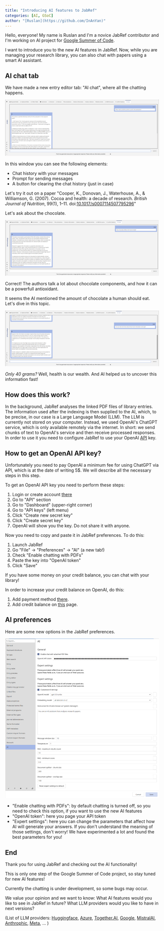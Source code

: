 ```yaml
---
title: "Introducing AI features to JabRef"
categories: [AI, GSoC]
author: "[Ruslan](https://github.com/InAnYan)"
---
```


Hello, everyone! My name is Ruslan and I'm a novice JabRef contributor and I'm working on AI project for [Google Summer of Code](https://summerofcode.withgoogle.com/).

I want to introduce you to the new AI features in JabRef. Now, while you are managing your research library, you can also chat with papers using a smart AI assistant.

## AI chat tab

We have made a new entry editor tab: "AI chat", where all the chatting happens.

![AI chat tab screenshot](../img/AiIntro.png)

In this window you can see the following elements:

- Chat history with your messages
- Prompt for sending messages
- A button for clearing the chat history (just in case)

Let's try it out on a paper "Cooper, K., Donovan, J., Waterhouse, A., & Williamson, G. (2007). Cocoa and health: a decade of research. *British Journal of Nutrition*, 99(1), 1–11. doi:[10.1017/s0007114507795296](https://doi.org/10.1017/s0007114507795296)"

Let's ask about the chocolate.

![AI first question and answer](../img/AiQuestion1.png)

Correct! The authors talk a lot about chocolate components, and how it can be a powerfull antioxidant.

It seems the AI mentioned the amount of chocolate a human should eat. Let's dive in this topic.

![AI second question and answer](../img/AiQuestion2.png)

*Only 40 grams?* Well, health is our wealth. And AI helped us to uncover this information fast!

## How does this work?

In the background, JabRef analyses the linked PDF files of library entries. The information used after the indexing is then supplied to the AI, which, to be precise, in our case is a Large Language Model (LLM). The LLM is currently not stored on your computer. Instead, we used OpenAI's ChatGPT service, which is only available remotely via the internet. In short: we send chunks of text to OpenAI's service and then receive processed responses. In order to use it you need to configure JabRef to use your OpenAI [API](https://en.wikipedia.org/wiki/API) key.

## How to get an OpenAI API key?

Unfortunately you need to pay OpenAI a minimum fee for using ChatGPT via API, which is at the date of writing 5$. We will describe all the necessary steps in this step. 

To get an OpenAI API key you need to perform these steps:

1. Login or create account [there](https://platform.openai.com/login?launch)
2. Go to "API" section
3. Go to "Dashboard" (upper-right corner)
4. Go to "API keys" (left menu)
5. Click "Create new secret key"
6. Click "Create secret key"
7. OpenAI will show you the key. Do not share it with anyone. 
    
Now you need to copy and paste it in JabRef preferences. To do this:

1. Launch JabRef
2. Go "File" -> "Preferences" -> "AI" (a new tab!)
3. Check "Enable chatting with PDFs"
3. Paste the key into "OpenAI token"
9. Click "Save"
    
If you have some money on your credit balance, you can chat with your library!

In order to increase your credit balance on OpenAI, do this:

1. Add payment method [there](https://platform.openai.com/settings/organization/billing/payment-methods).
2. Add credit balance on [this](https://platform.openai.com/settings/organization/billing/overview) page.

## AI preferences

Here are some new options in the JabRef preferences. 

![AI preferences](../img/AiPreferences.png)

- "Enable chatting with PDFs": by default chatting is turned off, so you need to check this option, if you want to use the new AI features
- "OpenAI token": here you page your API token
- "Expert settings": here you can change the parameters that affect how AI will generate your answers. If you don't understand the meaning of those settings, don't worry! We have experimented a lot and found the best parameters for you!

## End

Thank you for using JabRef and checking out the AI functionality!

This is only one step of the Google Summer of Code project, so stay tuned for new AI features!

Currently the chatting is under development, so some bugs may occur.

We value your opinion and we want to know: What AI features would you like to see in JabRef in future? What LLM providers would you like to have in next versions?

(List of LLM providers: [Huggingface](https://huggingface.co/pricing#endpoints), [Azure](https://azure.microsoft.com/en-us/products/#ai-machine-learning), [Together.AI](https://www.together.ai/), [Google](https://ai.google/discover/our-models/), [MistralAI](https://mistral.ai/), [Anthrophic](https://www.anthropic.com/), [Meta](https://llama.meta.com/), ... )
